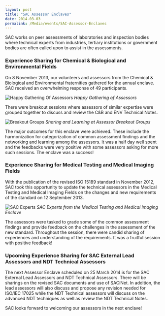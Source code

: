 ```yaml
---
layout: post
title: "SAC Assessor Enclaves"
date: 2014-03-03
permalink: /Media/events/SAC-Assessor-Enclaves
---
```


SAC works on peer assessments of laboratories and inspection bodies where technical experts from industries, tertiary institutions or government bodies are often called upon to assist in the assessments.

### Experience Sharing for Chemical & Biological and Environmental Fields

On 8 November 2013, our volunteers and assessors from the Chemical & Biological and Environmental fraternities gathered for the annual enclave. SAC received an overwhelming response of 49 participants.

![Happy Gathering Of Assessors](/images/press-release/photos/Happy-Gathering-of-Assessors.jpg)
*Happy Gathering of Assessors*

There were breakout sessions where assessors of similar expertise were grouped together to discuss and review the C&B and ENV Technical Notes.

![Breakout Groups](/images/press-release/photos/Breakout-Groups.jpg)
*Sharing and Learning at Assessor Breakout Groups*

The major outcomes for this enclave were achieved. These include the harmonization for categorization of common assessment findings and the networking and learning among the assessors. It was a half day well spent and the feedbacks were very positive with some assessors asking for more such sessions. The enclave was a success!

### Experience Sharing for Medical Testing and Medical Imaging Fields
With the publication of the revised ISO 15189 standard in November 2012, SAC took this opportunity to update the technical assessors in the Medical Testing and Medical Imaging Fields on the changes and new requirements of the standard on 12 September 2013.

![SAC Experts](/images/press-release/photos/SAC-Experts.jpg)
*SAC Experts from the Medical Testing and Medical Imaging Enclave*

The assessors were tasked to grade some of the common assessment findings and provide feedback on the challenges in the assessment of the new standard.  Throughout the session, there were candid sharing of experiences and understanding of the requirements. It was a fruitful session with positive feedback!

### Upcoming Experience Sharing for SAC External Lead Assessors and NDT Technical Assessors
The next Assessor Enclave scheduled on 25 March 2014 is for the SAC External Lead Assessors and NDT Technical Assessors. There will be sharings on the revised SAC documents and use of SACiNet. In addition, the lead assessors will also discuss and propose any revision needed for ISO/IEC 17025 while the NDT Technical assessors will discuss on the advanced NDT techniques as well as review the NDT Technical Notes.   

SAC looks forward to welcoming our assessors in the next enclave!  
